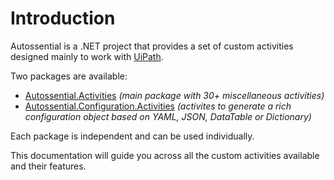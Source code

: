 # Introduction

Autossential is a .NET project that provides a set of custom activities designed mainly to work with <a href="https://www.uipath.com" target="_blank">UiPath</a>.

Two packages are available:

- [Autossential.Activities](core/_index) *(main package with 30+ miscellaneous activities)*
- [Autossential.Configuration.Activities](configuration/_index) *(activites to generate a rich configuration object based on YAML, JSON, DataTable or Dictionary)*

Each package is independent and can be used individually.

This documentation will guide you across all the custom activities available and their features.